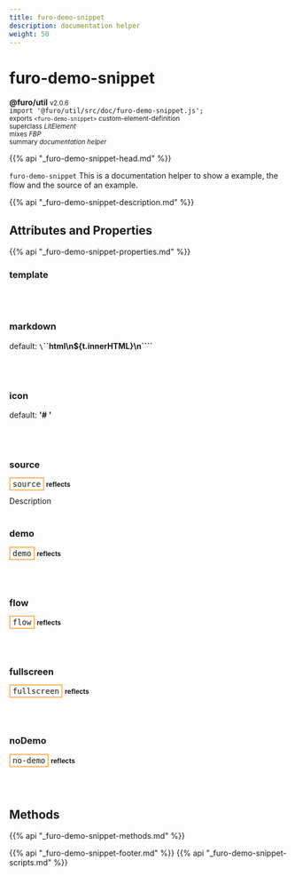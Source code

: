 ```yaml
---
title: furo-demo-snippet
description: documentation helper
weight: 50
---
```


# furo-demo-snippet
**@furo/util** <small>v2.0.6</small>
<br>`import '@furo/util/src/doc/furo-demo-snippet.js';`<small>
<br>exports `<furo-demo-snippet>` custom-element-definition
<br>superclass *LitElement*
<br> mixes *FBP*</small>
<br><small>summary *documentation helper*</small>

{{% api "_furo-demo-snippet-head.md" %}}

`furo-demo-snippet`
 This is a documentation helper to show a example, the flow and the source of an example.

{{% api "_furo-demo-snippet-description.md" %}}


## Attributes and Properties
{{% api "_furo-demo-snippet-properties.md" %}}




### **template**
</small>


<br><br>

### **markdown**
default: **`\`\`\`html\n${t.innerHTML}\n\`\`\``**</small>


<br><br>

### **icon**
default: **&#39;# &#39;**</small>


<br><br>

### **source**

<span  style="border-width:2px; border-style: solid;border-color:  rgb(255, 182, 91);font-family:monospace; padding:2px 4px;">source</span> <small>**reflects**</small>
</small>

Description
<br><br>

### **demo**

<span  style="border-width:2px; border-style: solid;border-color:  rgb(255, 182, 91);font-family:monospace; padding:2px 4px;">demo</span> <small>**reflects**</small>
</small>


<br><br>

### **flow**

<span  style="border-width:2px; border-style: solid;border-color:  rgb(255, 182, 91);font-family:monospace; padding:2px 4px;">flow</span> <small>**reflects**</small>
</small>


<br><br>

### **fullscreen**

<span  style="border-width:2px; border-style: solid;border-color:  rgb(255, 182, 91);font-family:monospace; padding:2px 4px;">fullscreen</span> <small>**reflects**</small>
</small>


<br><br>

### **noDemo**

<span  style="border-width:2px; border-style: solid;border-color:  rgb(255, 182, 91);font-family:monospace; padding:2px 4px;">no-demo</span> <small>**reflects**</small>
</small>


<br><br>

## Methods
{{% api "_furo-demo-snippet-methods.md" %}}














{{% api "_furo-demo-snippet-footer.md" %}}
{{% api "_furo-demo-snippet-scripts.md" %}}
